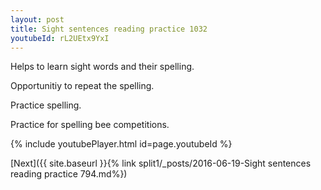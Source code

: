 ```yaml
---
layout: post
title: Sight sentences reading practice 1032
youtubeId: rL2UEtx9YxI
---
```

 
 
Helps to learn sight words and their spelling.

Opportunitiy to repeat the spelling. 

Practice spelling. 
 
Practice for spelling bee competitions. 
 
{% include youtubePlayer.html id=page.youtubeId %}
 
 

[Next]({{ site.baseurl }}{% link  split1/_posts/2016-06-19-Sight sentences reading practice 794.md%})
 
